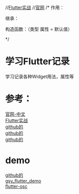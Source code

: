 
//[Flutter实战]()
//[官网](https://api.flutter.dev/flutter/widgets/Padding-class.html)
/*
作用：

继承：

构造函数：（类型 属性 = 默认值）

*/


# 学习Flutter记录

学习记录各种Widget用法，属性等

# 参考：
[官网-中文](https://flutterchina.club/widgets/layout/)  
[Flutter实战](https://book.flutterchina.club/)  
[github的](https://github.com/yang7229693/flutter-study)  
[github的](https://github.com/kangshaojun/flutter-book/)  
[github的](https://github.com/chenBingX/CoorChiceArticale/tree/master/Flutter)  

# demo
[github的](https://github.com/think-ing/flutter_demo/)  
[gsy_flutter_demo](https://github.com/CarGuo/gsy_flutter_demo)  
[flutter-osc](https://github.com/yubo725/flutter-osc)